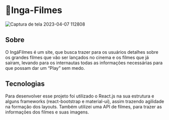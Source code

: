 # 👋Inga-Filmes

![Captura de tela 2023-04-07 112808](https://user-images.githubusercontent.com/107520530/230627678-084bfe06-867f-498c-80a8-49c6fbb0b7f0.png)

<h2>Sobre</h2>

<p>O IngáFilmes é um site, que busca trazer para os usuários detalhes sobre os grandes filmes que vão ser lançados no cinema e os filmes que já saíram, levando para os internautas todas as informações necessárias para que possam dar um “Play” sem medo. </p>

<h2>Tecnologias</h2>
<p>Para desenvolver esse projeto foi utilizado o React.js na sua estrutura e alguns frameworks (react-bootstrap e material-ui), assim trazendo agilidade na formação dos layouts. Também utilizei uma API de filmes, para trazer as informações dos filmes e suas imagens. </p>
